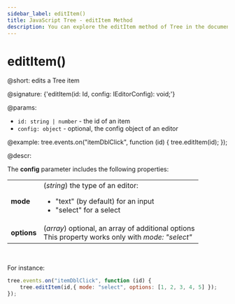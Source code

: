 ```yaml
---
sidebar_label: editItem()
title: JavaScript Tree - editItem Method 
description: You can explore the editItem method of Tree in the documentation of the DHTMLX JavaScript UI library. Browse developer guides and API reference, try out code examples and live demos, and download a free 30-day evaluation version of DHTMLX Suite.
---
```


# editItem()

@short: edits a Tree item

@signature: {'editItem(id: Id, config: IEditorConfig): void;'}

@params:
- `id: string | number` - the id of an item
- `config: object` - optional, the config object of an editor

@example:
tree.events.on("itemDblClick", function (id) {
    tree.editItem(id);
});

@descr:

The **config** parameter includes the following properties:

<table>
	<tbody>
        <tr>
			<td><b>mode</b></td>
			<td>(<i>string</i>) the type of an editor:
				<ul><li>"text" (by default) for an input</li>
				<li>"select" for a select</li></ul>
			</td>
		</tr>
		<tr>
			<td><b>options</b></td>
			<td>(<i>array</i>) optional, an array of additional options<br> This property works only with <i>mode: "select"</i></td>
		</tr>
    </tbody>
</table>
<br>

For instance:

~~~js
tree.events.on("itemDblClick", function (id) {
    tree.editItem(id,{ mode: "select", options: [1, 2, 3, 4, 5] });
});
~~~

[comment]: # (@related: tree/work_with_tree.md#editing-an-item)

[comment]: # (@relatedapi: tree/api/tree_editable_config.md)
